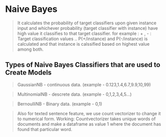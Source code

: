 # Naive Bayes
> It calculates the probability of target classifiers upon given instance input and whichever probability (target classifier with instance) have high value it classifies to that target classifier. for example : + , - : Target classification values .. P(+/instance) and P(-/instance) is calculated and that instance is calssified based on highest value among both.


## Types of Naive Bayes Classifiers that are used to Create Models

> GaussianNB - continuous data. (example - 0.123,1.4,6.7,9.9,10,99)

> MultinomialNB - descrete data. (example - 0,1,2,3,4,5...)

> BernoulliNB - Binary data. (example - 0,1)


> Also for texted sentence feature, we use count vectorizer to change it to numerical form. Working: Countvectorizer takes unique words of documents and make a dataframe as value 1 where the document has found that particular word.


